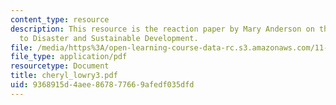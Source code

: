 ```yaml
---
content_type: resource
description: This resource is the reaction paper by Mary Anderson on the topic Vunlerability
  to Disaster and Sustainable Development.
file: /media/https%3A/open-learning-course-data-rc.s3.amazonaws.com/11-941-disaster-vulnerability-and-resilience-spring-2005/9368915d4aee867877669afedf035dfd_cheryl_lowry3.pdf
file_type: application/pdf
resourcetype: Document
title: cheryl_lowry3.pdf
uid: 9368915d-4aee-8678-7766-9afedf035dfd
---
```

